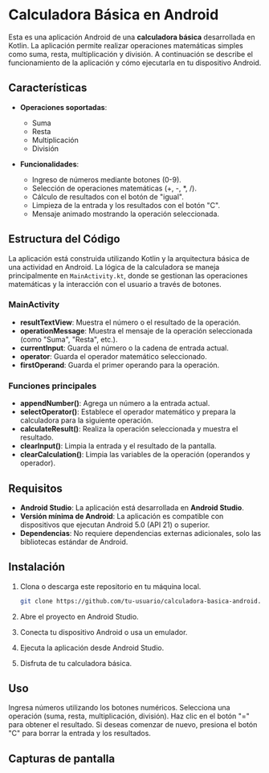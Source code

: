 # Calculadora Básica en Android

Esta es una aplicación Android de una **calculadora básica** desarrollada en Kotlin. La aplicación permite realizar operaciones matemáticas simples como suma, resta, multiplicación y división. A continuación se describe el funcionamiento de la aplicación y cómo ejecutarla en tu dispositivo Android.

## Características

- **Operaciones soportadas**:
  - Suma
  - Resta
  - Multiplicación
  - División
  
- **Funcionalidades**:
  - Ingreso de números mediante botones (0-9).
  - Selección de operaciones matemáticas (+, -, *, /).
  - Cálculo de resultados con el botón de "igual".
  - Limpieza de la entrada y los resultados con el botón "C".
  - Mensaje animado mostrando la operación seleccionada.

## Estructura del Código

La aplicación está construida utilizando Kotlin y la arquitectura básica de una actividad en Android. La lógica de la calculadora se maneja principalmente en `MainActivity.kt`, donde se gestionan las operaciones matemáticas y la interacción con el usuario a través de botones.

### MainActivity

- **resultTextView**: Muestra el número o el resultado de la operación.
- **operationMessage**: Muestra el mensaje de la operación seleccionada (como "Suma", "Resta", etc.).
- **currentInput**: Guarda el número o la cadena de entrada actual.
- **operator**: Guarda el operador matemático seleccionado.
- **firstOperand**: Guarda el primer operando para la operación.

### Funciones principales

- **appendNumber()**: Agrega un número a la entrada actual.
- **selectOperator()**: Establece el operador matemático y prepara la calculadora para la siguiente operación.
- **calculateResult()**: Realiza la operación seleccionada y muestra el resultado.
- **clearInput()**: Limpia la entrada y el resultado de la pantalla.
- **clearCalculation()**: Limpia las variables de la operación (operandos y operador).

## Requisitos

- **Android Studio**: La aplicación está desarrollada en **Android Studio**.
- **Versión mínima de Android**: La aplicación es compatible con dispositivos que ejecutan Android 5.0 (API 21) o superior.
- **Dependencias**: No requiere dependencias externas adicionales, solo las bibliotecas estándar de Android.

## Instalación

1. Clona o descarga este repositorio en tu máquina local.
   
   ```bash
   git clone https://github.com/tu-usuario/calculadora-basica-android.git
2. Abre el proyecto en Android Studio.

3. Conecta tu dispositivo Android o usa un emulador.

4. Ejecuta la aplicación desde Android Studio.

5. Disfruta de tu calculadora básica.

## Uso
Ingresa números utilizando los botones numéricos.
Selecciona una operación (suma, resta, multiplicación, división).
Haz clic en el botón "=" para obtener el resultado.
Si deseas comenzar de nuevo, presiona el botón "C" para borrar la entrada y los resultados.

## Capturas de pantalla
